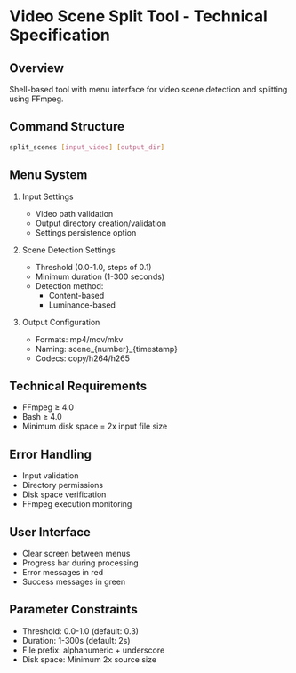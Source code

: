 # Video Scene Split Tool - Technical Specification

## Overview
Shell-based tool with menu interface for video scene detection and splitting using FFmpeg.

## Command Structure
```bash
split_scenes [input_video] [output_dir]
```

## Menu System
1. Input Settings
   - Video path validation
   - Output directory creation/validation
   - Settings persistence option

2. Scene Detection Settings
   - Threshold (0.0-1.0, steps of 0.1)
   - Minimum duration (1-300 seconds)
   - Detection method:
     - Content-based
     - Luminance-based

3. Output Configuration
   - Formats: mp4/mov/mkv
   - Naming: scene_{number}_{timestamp}
   - Codecs: copy/h264/h265

## Technical Requirements
- FFmpeg ≥ 4.0
- Bash ≥ 4.0
- Minimum disk space = 2x input file size

## Error Handling
- Input validation
- Directory permissions
- Disk space verification
- FFmpeg execution monitoring

## User Interface
- Clear screen between menus
- Progress bar during processing
- Error messages in red
- Success messages in green

## Parameter Constraints
- Threshold: 0.0-1.0 (default: 0.3)
- Duration: 1-300s (default: 2s)
- File prefix: alphanumeric + underscore
- Disk space: Minimum 2x source size